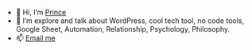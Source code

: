 - 👋 Hi, I’m [Prince](twitter.com/onemoreprince)
- 👀 I’m explore and talk about WordPress, cool tech tool, no code tools, Google Sheet, Automation, Relationship, Psychology, Philosophy.
- 📫 [Email me](mailto:hello@onemoreprince.com)

<!---
onemoreprince/onemoreprince is a ✨ special ✨ repository because its `README.md` (this file) appears on your GitHub profile.
You can click the Preview link to take a look at your changes.
--->
